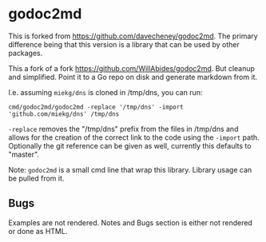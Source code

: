 # godoc2md

This is forked from <a
href="https://github.com/davecheney/godoc2md">https://github.com/davecheney/godoc2md</a>.  The
primary difference being that this version is a library that can be used by other packages.

This a fork of a fork <https://github.com/WillAbides/godoc2md>. But cleanup and simplified.
Point it to a Go repo on disk and generate markdown from it.

I.e. assuming `miekg/dns` is cloned in /tmp/dns, you can run:

~~~
cmd/godoc2md/godoc2md -replace '/tmp/dns' -import 'github.com/miekg/dns' /tmp/dns
~~~

`-replace` removes the "/tmp/dns" prefix from the files in /tmp/dns and allows for the creation
of the correct link to the code using the `-import` path. Optionally the git reference can be
given as well, currently this defaults to "master".

Note: `godoc2md` is a small cmd line that wrap this library. Library usage can be pulled from it.

## Bugs

Examples are not rendered. Notes and Bugs section is either not rendered or done as HTML.
